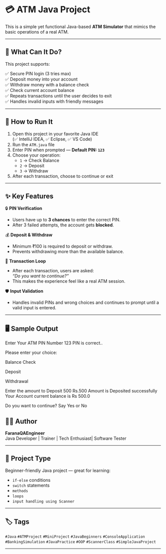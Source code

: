 # 💳 ATM Java Project

This is a simple yet functional Java-based **ATM Simulator** that mimics the basic operations of a real ATM.

---

## 🔧 What Can It Do?

This project supports:

✅ Secure PIN login (3 tries max)  
✅ Deposit money into your account  
✅ Withdraw money with a balance check  
✅ Check current account balance  
✅ Repeats transactions until the user decides to exit  
✅ Handles invalid inputs with friendly messages

---

## 🚀 How to Run It

1. Open this project in your favorite Java IDE  
   (✅ IntelliJ IDEA, ✅ Eclipse, ✅ VS Code)
2. Run the `ATM.java` file
3. Enter PIN when prompted — **Default PIN: `123`**
4. Choose your operation:
   - `1` → Check Balance
   - `2` → Deposit
   - `3` → Withdraw
5. After each transaction, choose to continue or exit

---

## ✨ Key Features 

🔒 **PIN Verification**  
- Users have up to **3 chances** to enter the correct PIN.  
- After 3 failed attempts, the account gets **blocked**.

💰 **Deposit & Withdraw**  
- Minimum ₹100 is required to deposit or withdraw.  
- Prevents withdrawing more than the available balance.

🔁 **Transaction Loop**  
- After each transaction, users are asked:  
  _“Do you want to continue?”_  
- This makes the experience feel like a real ATM session.

🛡️ **Input Validation**  
- Handles invalid PINs and wrong choices and continues to prompt until a valid input is entered.

---

## 🖥️ Sample Output

Enter Your ATM PIN Number
123
PIN is correct..

Please enter your choice:

Balance Check

Deposit

Withdrawal

Enter the amount to Deposit
500
Rs.500 Amount is Deposited successfully
Your Account current balance is Rs 500.0

Do you want to continue? Say Yes or No


## 👩‍💻 Author

**FaranaQAEngineer**  
Java Developer | Trainer | Tech Enthusiast| Software Tester

---

## 📁 Project Type

Beginner-friendly Java project — great for learning:
- `if-else` conditions
- `switch` statements
- `methods`
- `loops`
- `input handling using Scanner`

---

## 🏷️ Tags

`#Java` `#ATMProject` `#MiniProject` `#JavaBeginners` `#ConsoleApplication` `#BankingSimulation` `#JavaPractice` `#OOP` `#ScannerClass` `#SimpleJavaProject`

---
